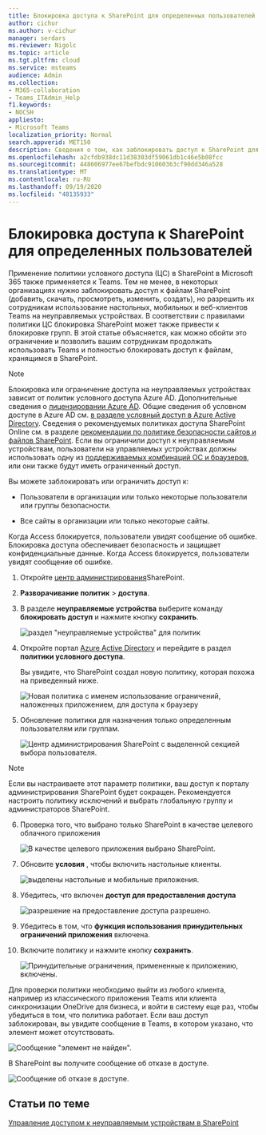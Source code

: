 ```yaml
---
title: Блокировка доступа к SharePoint для определенных пользователей
author: cichur
ms.author: v-cichur
manager: serdars
ms.reviewer: Nigolc
ms.topic: article
ms.tgt.pltfrm: cloud
ms.service: msteams
audience: Admin
ms.collection:
- M365-collaboration
- Teams_ITAdmin_Help
f1.keywords:
- NOCSH
appliesto:
- Microsoft Teams
localization_priority: Normal
search.appverid: MET150
description: Сведения о том, как заблокировать доступ к SharePoint для определенных пользователей
ms.openlocfilehash: a2cfdb938dc11d38303df59061db1c46e5b08fcc
ms.sourcegitcommit: 448606977ee67befbdc91060363cf90dd346a528
ms.translationtype: MT
ms.contentlocale: ru-RU
ms.lasthandoff: 09/19/2020
ms.locfileid: "48135933"
---
```

# <a name="block-access-to-sharepoint-for-specific-users"></a>Блокировка доступа к SharePoint для определенных пользователей

Применение политики условного доступа (ЦС) в SharePoint в Microsoft 365 также применяется к Teams. Тем не менее, в некоторых организациях нужно заблокировать доступ к файлам SharePoint (добавить, скачать, просмотреть, изменить, создать), но разрешить их сотрудникам использование настольных, мобильных и веб-клиентов Teams на неуправляемых устройствах. В соответствии с правилами политики ЦС блокировка SharePoint может также привести к блокировке групп. В этой статье объясняется, как можно обойти это ограничение и позволить вашим сотрудникам продолжать использовать Teams и полностью блокировать доступ к файлам, хранящимся в SharePoint.

> [!Note]
> Блокировка или ограничение доступа на неуправляемых устройствах зависит от политик условного доступа Azure AD. Дополнительные сведения о [лицензировании Azure AD](https://azure.microsoft.com/pricing/details/active-directory/). Общие сведения об условном доступе в Azure AD см. [в разделе условный доступ в Azure Active Directory](https://docs.microsoft.com/azure/active-directory/conditional-access/overview). Сведения о рекомендуемых политиках доступа SharePoint Online см. в разделе [рекомендации по политике безопасности сайтов и файлов SharePoint](https://docs.microsoft.com/microsoft-365/enterprise/sharepoint-file-access-policies). Если вы ограничили доступ к неуправляемым устройствам, пользователи на управляемых устройствах должны использовать одну из [поддерживаемых комбинаций ОС и браузеров](https://docs.microsoft.com/azure/active-directory/conditional-access/technical-reference#client-apps-condition), или они также будут иметь ограниченный доступ.

Вы можете заблокировать или ограничить доступ к:

- Пользователи в организации или только некоторые пользователи или группы безопасности.

- Все сайты в организации или только некоторые сайты.

Когда Access блокируется, пользователи увидят сообщение об ошибке. Блокировка доступа обеспечивает безопасность и защищает конфиденциальные данные. Когда Access блокируется, пользователи увидят сообщение об ошибке.

1. Откройте [центр администрирования](https://admin.microsoft.com/sharepoint?page=accessControl&modern=true)SharePoint.

2. **Разворачивание политик**  >  **доступа**.

3. В разделе **неуправляемые устройства** выберите команду **блокировать доступ** и нажмите кнопку **сохранить**.

   ![раздел "неуправляемые устройства" для политик](media/no-sharepoint-access1.png)

4. Откройте портал [Azure Active Directory](https://portal.azure.com/#blade/Microsoft_AAD_IAM/ConditionalAccessBlade/Policies) и перейдите в раздел **политики условного доступа**.

    Вы увидите, что SharePoint создал новую политику, которая похожа на приведенный ниже.

    ![Новая политика с именем использование ограничений, наложенных приложением, для доступа к браузеру](media/no-sharepoint-access2.png)

5. Обновление политики для назначения только определенным пользователям или группам.

    ![Центр администрирования SharePoint с выделенной секцией выбора пользователя.](media/no-sharepoint-access2b.png)

  > [!Note]
> Если вы настраиваете этот параметр политики, ваш доступ к порталу администрирования SharePoint будет сокращен. Рекомендуется настроить политику исключений и выбрать глобальную группу и администраторов SharePoint.

6. Проверка того, что выбрано только SharePoint в качестве целевого облачного приложения

    ![В качестве целевого приложения выбрано SharePoint.](media/no-sharepoint-access3.png)

7. Обновите **условия** , чтобы включить настольные клиенты.

    ![выделены настольные и мобильные приложения.](media/no-sharepoint-access4.png)

8. Убедитесь, что включен **доступ для предоставления доступа**

    ![разрешение на предоставление доступа разрешено.](media/no-sharepoint-access5.png)

9. Убедитесь в том, что **функция использования принудительных ограничений приложения** включена.

10. Включите политику и нажмите кнопку **сохранить**.

    ![Принудительные ограничения, примененные к приложению, включены.](media/no-sharepoint-access6.png)

Для проверки политики необходимо выйти из любого клиента, например из классического приложения Teams или клиента синхронизации OneDrive для бизнеса, и войти в систему еще раз, чтобы убедиться в том, что политика работает. Если ваш доступ заблокирован, вы увидите сообщение в Teams, в котором указано, что элемент может отсутствовать.

 ![Сообщение "элемент не найден".](media/access-denied-sharepoint.png)

В SharePoint вы получите сообщение об отказе в доступе.

![Сообщение об отказе в доступе.](media/blocked-access-warning.png)

## <a name="related-topics"></a>Статьи по теме

[Управление доступом к неуправляемым устройствам в SharePoint](https://docs.microsoft.com/sharepoint/control-access-from-unmanaged-devices)
